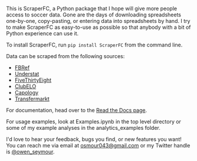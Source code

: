 This is ScraperFC, a Python package that I hope will give more people access to soccer data. Gone are the days of downloading spreadsheets one-by-one, copy-pasting, or entering data into spreadsheets by hand. I try to make ScraperFC as easy-to-use as possible so that anybody with a bit of Python experience can use it.

To install ScraperFC, run ```pip install ScraperFC``` from the command line.

Data can be scraped from the following sources:
* [FBRef](https://fbref.com/en/)
* [Understat](https://understat.com/)
* [FiveThirtyEight](https://projects.fivethirtyeight.com/soccer-predictions/)
* [ClubELO](http://clubelo.com/)
* [Capology](https://www.capology.com/)
* [Transfermarkt](https://www.transfermarkt.us/)

For documentation, head over to the [Read the Docs page](https://scraperfc.readthedocs.io).

For usage examples, look at Examples.ipynb in the top level directory or some of my example analyses in the analytics_examples folder.

I'd love to hear your feedback, bugs you find, or new features you want! You can reach me via email at osmour043@gmail.com or my Twitter handle is [@owen_seymour](https://twitter.com/owen_seymour).
